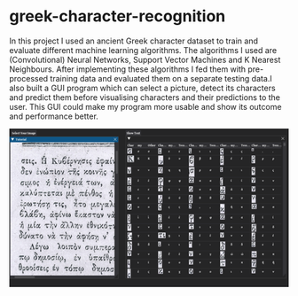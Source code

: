 # greek-character-recognition
In this project I used an ancient Greek character dataset to train and 
evaluate different machine learning algorithms. The algorithms I used are 
(Convolutional) Neural Networks, Support Vector Machines and K Nearest 
Neighbours. After implementing these algorithms I fed them with pre-processed 
training data and evaluated them on a separate testing data.I also built a GUI program which can select a picture,
detect its characters and predict them before visualising characters and their 
predictions to the user. This GUI could make my program more usable and show 
its outcome and performance better.

![alt text](https://github.com/AzitaKalantar/greek-character-recognition/blob/master/gui.png)
